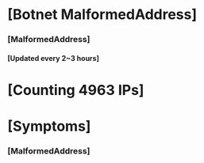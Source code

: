 # [Botnet MalformedAddress]
### [MalformedAddress]
#### [Updated every 2~3 hours]

# [Counting 4963 IPs]

# [Symptoms] 
###   [MalformedAddress]
